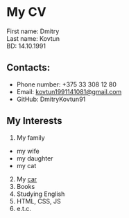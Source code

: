 # My CV
First name: Dmitry\
Last name: Kovtun\
BD: 14.10.1991

## Contacts:
 * Phone number: +375 33 308 12 80
 * Email: kovtun1991141081@gmail.com
 * GitHub: DmitryKovtun91
 
## My Interests
1. My family
  - my wife
  - my daughter
  - my cat
2. My [car](https://xn--80aed5aobb1a.xn--p1ai/wp-content/uploads/toyota-logo-1989-2560x1440-1024x560.png "Toyota")
3. Books
4. Studying English
5. HTML, CSS, JS
5. e.t.c.